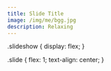 ```yaml
---
title: Slide Title
image: /img/me/bgg.jpg
description: Relaxing
---
```

.slideshow {
  display: flex;
}

.slide {
  flex: 1;
  text-align: center;
}
